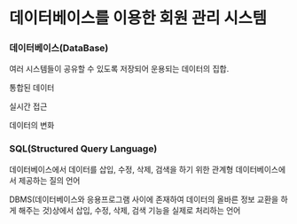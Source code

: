 # 데이터베이스를 이용한 회원 관리 시스템

### 데이터베이스(DataBase)

여러 시스템들이 공유할 수 있도록 저장되어 운용되는 데이터의 집합.

통합된 데이터

실시간 접근

데이터의 변화



### SQL(Structured Query Language)

데이터베이스에서 데이터를 삽입, 수정, 삭제, 검색을 하기 위한 관계형 데이터베이스에서 제공하는 질의 언어

DBMS(데이터베이스와 응용프로그램 사이에 존재하여 데이터의 올바른 정보 교환을 하게 해주는 것)상에서 삽입, 수정, 삭제, 검색 기능을 실제로 처리하는 언어
